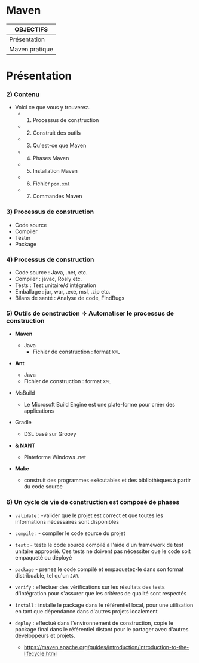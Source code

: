 # Maven

|OBJECTIFS|
|---------|
|Présentation|
|Maven pratique|

# Présentation 



### 2) Contenu
+ Voici ce que vous y trouverez.
  + 1. Processus de construction
  + 2. Construit des outils
  + 3. Qu'est-ce que Maven
  + 4. Phases Maven
  + 5. Installation Maven
  + 6. Fichier `pom.xml`
  + 7. Commandes Maven

### 3) Processus de construction
+ Code source
+ Compiler
+ Tester
+ Package

### 4) Processus de construction
+ Code source : Java, .net, etc.
+ Compiler : javac, Rosly etc.
+ Tests : Test unitaire/d'intégration
+ Emballage : jar, war, .exe, msl, .zip etc.
+ Bilans de santé : Analyse de code, FindBugs

### 5) Outils de construction => Automatiser le processus de construction

+ **Maven**
  + Java
    + Fichier de construction : format `XML` 

+ **Ant**
  + Java
   + Fichier de construction : format `XML`

+ MsBuild
  + Le Microsoft Build Engine est une plate-forme pour créer des applications

+ Gradle
  + DSL basé sur Groovy

+ **& NANT**
  + Plateforme Windows .net

+ **Make**
  + construit des programmes exécutables et des bibliothèques à partir du code source



### 6) Un cycle de vie de construction est composé de phases

+ `validate` : -valider que le projet est correct et que toutes les informations nécessaires sont disponibles
+ `compile` : - compiler le code source du projet
+ `test` : - teste le code source compilé à l'aide d'un framework de test unitaire approprié. Ces tests ne doivent pas nécessiter que le code soit empaqueté ou déployé
+ `package` - prenez le code compilé et empaquetez-le dans son format distribuable, tel qu'un `JAR`.
+ `verify` : effectuer des vérifications sur les résultats des tests d'intégration pour s'assurer que les critères de qualité sont respectés
+ `install` : installe le package dans le référentiel local, pour une utilisation en tant que dépendance dans d'autres projets localement
+ `deploy` : effectué dans l'environnement de construction, copie le package final dans le référentiel distant pour le partager avec d'autres développeurs et projets.

  + https://maven.apache.org/guides/introduction/introduction-to-the-lifecycle.html